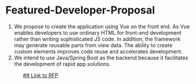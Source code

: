 # Featured-Developer-Proposal
<ol>
<li> We propose to create the application using Vue on the front end. As Vue enables developers to use ordinary HTML for front-end development rather than writing sophisticated JS code. In addition, the framework may generate reusable parts from view data. The ability to create custom elements improves code reuse and accelerates development.</li>
<li> We intend to use Java/Spring Boot as the backend because it facilitates the development of rapid app solutions.</li>
<ol>

  [## Link to RFP ](https://github.com/akhilmallepally/featured-developers/)
